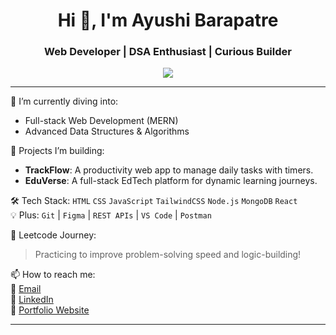 <h1 align="center">Hi 👋, I'm Ayushi Barapatre</h1>
<h3 align="center">Web Developer | DSA Enthusiast | Curious Builder</h3>

<p align="center">
  <img src="https://readme-typing-svg.herokuapp.com/?lines=Code.+Debug.+Repeat.;Always%20learning%20something%20new!;Transforming%20ideas%20into%20web%20experiences&center=true&width=500&height=45">
</p>

---

🌱 I’m currently diving into:
- Full-stack Web Development (MERN)
- Advanced Data Structures & Algorithms

🚀 Projects I’m building:
- **TrackFlow**: A productivity web app to manage daily tasks with timers.
- **EduVerse**: A full-stack EdTech platform for dynamic learning journeys.

🛠️ Tech Stack:
`HTML` `CSS` `JavaScript` `TailwindCSS` `Node.js` `MongoDB` `React`  
💡 Plus: `Git` | `Figma` | `REST APIs` | `VS Code` | `Postman`

🧠 Leetcode Journey:
> Practicing to improve problem-solving speed and logic-building!

📫 How to reach me:  
📩 [Email](mailto:ayushibarapatre21@gmail.com)  
🔗 [LinkedIn](https://www.linkedin.com/in/ayushi-barapatre)  
📂 [Portfolio Website](https://your-portfolio-link.com)

---

